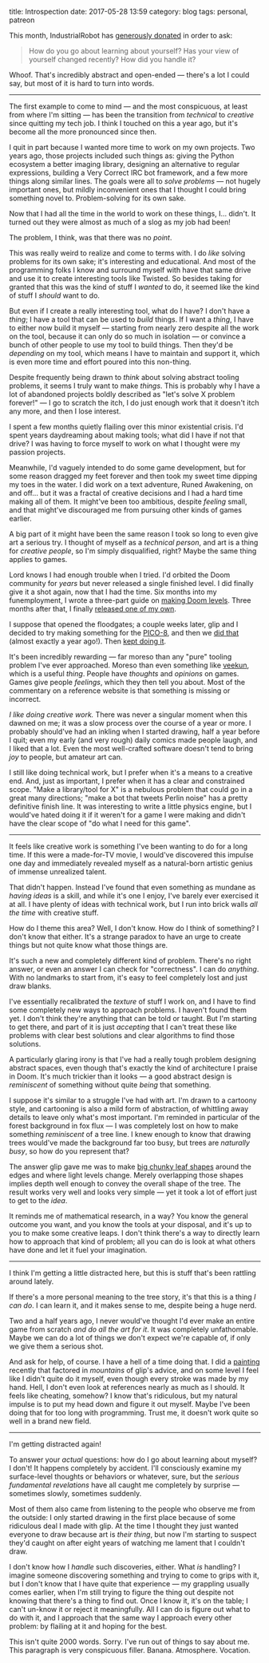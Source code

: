 title: Introspection
date: 2017-05-28 13:59
category: blog
tags: personal, patreon

This month, IndustrialRobot has [generously donated](https://www.patreon.com/eevee) in order to ask:

> How do you go about learning about yourself? Has your view of yourself changed recently? How did you handle it?

Whoof.  That's incredibly abstract and open-ended — there's a lot I could say, but most of it is hard to turn into words.

<!-- more -->

----

The first example to come to mind — and the most conspicuous, at least from where I'm sitting — has been the transition from _technical_ to _creative_ since quitting my tech job.  I think I touched on this a year ago, but it's become all the more pronounced since then.

I quit in part because I wanted more time to work on my own projects.  Two years ago, those projects included such things as: giving the Python ecosystem a better imaging library, designing an alternative to regular expressions, building a Very Correct IRC bot framework, and a few more things along similar lines.  The goals were all to _solve problems_ — not hugely important ones, but mildly inconvenient ones that I thought I could bring something novel to.  Problem-solving for its own sake.

Now that I had all the time in the world to work on these things, I...  didn't.  It turned out they were almost as much of a slog as my job had been!

The problem, I think, was that there was no _point_.

This was really weird to realize and come to terms with.  I do _like_ solving problems for its own sake; it's interesting and educational.  And most of the programming folks I know and surround myself with have that same drive and use it to create interesting tools like Twisted.  So besides taking for granted that this was the kind of stuff I _wanted_ to do, it seemed like the kind of stuff I _should_ want to do.

But even if I create a really interesting tool, what do I have?  I don't have a _thing_; I have a tool that can be used to _build_ things.  If I want a _thing_, I have to either now build it myself — starting from nearly zero despite all the work on the tool, because it can only do so much in isolation — or convince a bunch of other people to use my tool to build things.  Then they'd be _depending_ on my tool, which means I have to maintain and support it, which is even more time and effort poured into this non-thing.

Despite frequently being drawn to _think_ about solving abstract tooling problems, it seems I truly want to make _things_.  This is probably why I have a lot of abandoned projects boldly described as "let's solve X problem forever!" — I go to scratch the itch, I do just enough work that it doesn't itch any more, and then I lose interest.

I spent a few months quietly flailing over this minor existential crisis.  I'd spent years daydreaming about making tools; what did I have if not that drive?  I was having to force myself to work on what I thought were my passion projects.

Meanwhile, I'd vaguely intended to do some game development, but for some reason dragged my feet forever and then took my sweet time dipping my toes in the water.  I did work on a text adventure, Runed Awakening, on and off...  but it was a fractal of creative decisions and I had a hard time making all of them.  It might've been too ambitious, despite _feeling_ small, and that might've discouraged me from pursuing other kinds of games earlier.

A big part of it might have been the same reason I took so long to even give art a serious try.  I thought of myself as a _technical person_, and art is a thing for _creative people_, so I'm simply disqualified, right?  Maybe the same thing applies to games.

Lord knows I had enough trouble when I tried.  I'd orbited the Doom community for _years_ but never released a single finished level.  I did finally give it a shot again, now that I had the time.  Six months into my funemployment, I wrote a three-part guide on [making Doom levels]({filename}/2015-12-19-you-should-make-a-doom-level-part-1.markdown).  Three months after that, I finally [released one of my own]({filename}/2016-03-31-i-made-a-doom-level.markdown).

I suppose that opened the floodgates; a couple weeks later, glip and I decided to try making something for the [PICO-8](http://www.lexaloffle.com/pico-8.php), and then we [did that]({filename}/2016-05-25-under-construction-our-pico-8-game.markdown) (almost exactly a year ago!).  Then [kept doing it](https://eevee.itch.io/).

It's been incredibly rewarding — far moreso than any "pure" tooling problem I've ever approached.  Moreso than even something like [veekun](https://veekun.com/), which is a useful _thing_.  People have _thoughts_ and _opinions_ on games.  Games give people _feelings_, which they then tell you about.  Most of the commentary on a reference website is that something is missing or incorrect.

_I like doing creative work._  There was never a singular moment when this dawned on me; it was a slow process over the course of a year or more.  I probably should've had an inkling when I started drawing, half a year before I quit; even my early (and very rough) daily comics made people laugh, and I liked that a lot.  Even the most well-crafted software doesn't tend to bring _joy_ to people, but amateur art can.

I still like doing technical work, but I prefer when it's a means to a creative end.  And, just as important, I prefer when it has a clear and constrained scope.  "Make a library/tool for X" is a nebulous problem that could go in a great many directions; "make a bot that tweets Perlin noise" has a pretty definitive finish line.  It was interesting to write a little physics engine, but I would've hated doing it if it weren't for a game I were making and didn't have the clear scope of "do what I need for this game".

----

It feels like creative work is something I've been wanting to do for a long time.  If this were a made-for-TV movie, I would've discovered this impulse one day and immediately revealed myself as a natural-born artistic genius of immense unrealized talent.

That didn't happen.  Instead I've found that even something as mundane as _having ideas_ is a skill, and while it's one I enjoy, I've barely ever exercised it at all.  I have plenty of ideas with technical work, but I run into brick walls _all the time_ with creative stuff.

How do I theme this area?  Well, I don't know.  How do I think of something?  I don't know that either.  It's a strange paradox to have an urge to create things but not quite know what those things are.

It's such a new and completely different kind of problem.  There's no right answer, or even an answer I can check for "correctness".  I can do _anything_.  With no landmarks to start from, it's easy to feel completely lost and just draw blanks.

I've essentially recalibrated the _texture_ of stuff I work on, and I have to find some completely new ways to approach problems.  I haven't found them yet.  I don't think they're anything that can be told or taught.  But I'm starting to get there, and part of it is just _accepting_ that I can't treat these like problems with clear best solutions and clear algorithms to find those solutions.

A particularly glaring irony is that I've had a really tough problem designing abstract spaces, even though that's exactly the kind of architecture I praise in Doom.  It's much trickier than it looks — a good abstract design is _reminiscent_ of something without quite _being_ that something.  

I suppose it's similar to a struggle I've had with art.  I'm drawn to a cartoony style, and cartooning is also a mild form of abstraction, of whittling away details to leave only what's most important.  I'm reminded in particular of the forest background in fox flux — I was completely lost on how to make something _reminiscent_ of a tree line.  I knew enough to know that drawing trees would've made the background far too busy, but trees are _naturally busy_, so how do you represent that?

The answer glip gave me was to make [big chunky leaf shapes](https://github.com/eevee/fox-flux/blob/059bf95e6a038bcf0f387965e5acdeab6e1ff47e/assets/images/landscape.png) around the edges and where light levels change.  Merely overlapping those shapes implies depth well enough to convey the overall shape of the tree.  The result works very well and looks very simple — yet it took a lot of effort just to get to the _idea_.

It reminds me of mathematical research, in a way?  You know the general outcome you want, and you know the tools at your disposal, and it's up to you to make some creative leaps.  I don't think there's a way to directly learn how to approach that kind of problem; all you can do is look at what others have done and let it fuel your imagination.

----

I think I'm getting a little distracted here, but this is stuff that's been rattling around lately.

If there's a more personal meaning to the tree story, it's that this is a thing _I can do_.  I can learn it, and it makes sense to me, despite being a huge nerd.

Two and a half years ago, I never would've thought I'd ever make an entire game from scratch _and do all the art for it_.  It was completely unfathomable.  Maybe we can do a lot of things we don't expect we're capable of, if only we give them a serious shot.

And ask for help, of course.  I have a hell of a time doing that.  I did a [painting](https://twitter.com/eevee/status/867960854611763200) recently that factored in _mountains_ of glip's advice, and on some level I feel like I didn't quite do it myself, even though every stroke was made by my hand.  Hell, I don't even look at references nearly as much as I should.  It feels like cheating, somehow?  I know that's ridiculous, but my natural impulse is to put my head down and figure it out myself.  Maybe I've been doing that for too long with programming.  Trust me, it doesn't work quite so well in a brand new field.

----

I'm getting distracted again!

To answer your _actual_ questions: how do I go about learning about myself?  I don't!  It happens completely by accident.  I'll consciously examine my surface-level thoughts or behaviors or whatever, sure, but the _serious fundamental revelations_ have all caught me completely by surprise — sometimes slowly, sometimes suddenly.

Most of them also came from listening to the people who observe me from the outside: I only started drawing in the first place because of some ridiculous deal I made with glip.  At the time I thought they just wanted everyone to draw because art is _their thing_, but now I'm starting to suspect they'd caught on after eight years of watching me lament that I couldn't draw.

I don't know how I _handle_ such discoveries, either.  What _is_ handling?  I imagine someone discovering something and trying to come to grips with it, but I don't know that I have quite that experience — my grappling usually comes earlier, when I'm still trying to figure the thing out despite not knowing that there's a thing to find out.  Once I know it, it's on the table; I can't un-know it or reject it meaningfully.  All I can do is figure out what to do with it, and I approach that the same way I approach every other problem: by flailing at it and hoping for the best.

This isn't quite 2000 words.  Sorry.  I've run out of things to say about me.  This paragraph is very conspicuous filler.  Banana.  Atmosphere.  Vocation.

